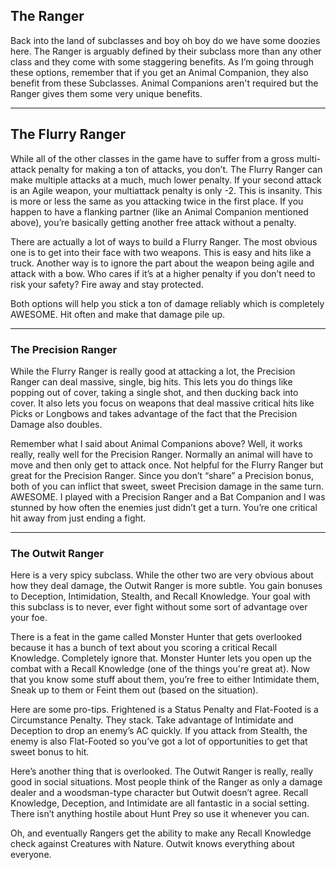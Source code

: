 ## The Ranger

Back into the land of subclasses and boy oh boy do we have some doozies here. The Ranger is arguably defined by their subclass more than any other class and they come with some staggering benefits. As I’m going through these options, remember that if you get an Animal Companion, they also benefit from these Subclasses. Animal Companions aren't required but the Ranger gives them some very unique benefits.

---

## The Flurry Ranger

While all of the other classes in the game have to suffer from a gross multi-attack penalty for making a ton of attacks, you don’t. The Flurry Ranger can make multiple attacks at a much, much lower penalty. If your second attack is an Agile weapon, your multiattack penalty is only -2. This is insanity. This is more or less the same as you attacking twice in the first place. If you happen to have a flanking partner (like an Animal Companion mentioned above), you’re basically getting another free attack without a penalty.

There are actually a lot of ways to build a Flurry Ranger. The most obvious one is to get into their face with two weapons. This is easy and hits like a truck. Another way is to ignore the part about the weapon being agile and attack with a bow. Who cares if it’s at a higher penalty if you don’t need to risk your safety? Fire away and stay protected.

Both options will help you stick a ton of damage reliably which is completely AWESOME. Hit often and make that damage pile up.

---

### The Precision Ranger

While the Flurry Ranger is really good at attacking a lot, the Precision Ranger can deal massive, single, big hits. This lets you do things like popping out of cover, taking a single shot, and then ducking back into cover. It also lets you focus on weapons that deal massive critical hits like Picks or Longbows and takes advantage of the fact that the Precision Damage also doubles.

Remember what I said about Animal Companions above? Well, it works really, really well for the Precision Ranger. Normally an animal will have to move and then only get to attack once. Not helpful for the Flurry Ranger but great for the Precision Ranger. Since you don’t “share” a Precision bonus, both of you can inflict that sweet, sweet Precision damage in the same turn. AWESOME. I played with a Precision Ranger and a Bat Companion and I was stunned by how often the enemies just didn’t get a turn. You’re one critical hit away from just ending a fight.

---

### The Outwit Ranger

Here is a very spicy subclass. While the other two are very obvious about how they deal damage, the Outwit Ranger is more subtle. You gain bonuses to Deception, Intimidation, Stealth, and Recall Knowledge. Your goal with this subclass is to never, ever fight without some sort of advantage over your foe.

There is a feat in the game called Monster Hunter that gets overlooked because it has a bunch of text about you scoring a critical Recall Knowledge. Completely ignore that. Monster Hunter lets you open up the combat with a Recall Knowledge (one of the things you're great at). Now that you know some stuff about them, you’re free to either Intimidate them, Sneak up to them or Feint them out (based on the situation).

Here are some pro-tips. Frightened is a Status Penalty and Flat-Footed is a Circumstance Penalty. They stack. Take advantage of Intimidate and Deception to drop an enemy’s AC quickly. If you attack from Stealth, the enemy is also Flat-Footed so you’ve got a lot of opportunities to get that sweet bonus to hit.

Here’s another thing that is overlooked. The Outwit Ranger is really, really good in social situations. Most people think of the Ranger as only a damage dealer and a woodsman-type character but Outwit doesn’t agree. Recall Knowledge, Deception, and Intimidate are all fantastic in a social setting. There isn’t anything hostile about Hunt Prey so use it whenever you can.

Oh, and eventually Rangers get the ability to make any Recall Knowledge check against Creatures with Nature. Outwit knows everything about everyone.
